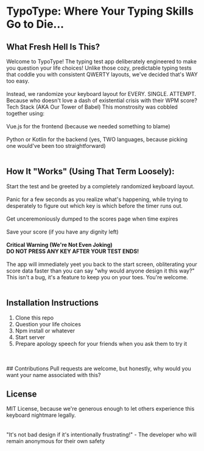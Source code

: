 # TypoType: Where Your Typing Skills Go to Die...

## What Fresh Hell Is This?

Welcome to TypoType! The typing test app deliberately engineered to make you question your life choices! Unlike those cozy, predictable typing tests that coddle you with consistent QWERTY layouts, we've decided that's WAY too easy.
<br>
<br>
Instead, we randomize your keyboard layout for EVERY. SINGLE. ATTEMPT. Because who doesn't love a dash of existential crisis with their WPM score?
Tech Stack (AKA Our Tower of Babel)
This monstrosity was cobbled together using:
<br>
<br>
Vue.js for the frontend (because we needed something to blame)
<br>
<br>
Python or Kotlin for the backend (yes, TWO languages, because picking one would've been too straightforward)
<br>
<br>
## How It "Works" (Using That Term Loosely):

Start the test and be greeted by a completely randomized keyboard layout.
<br>
<br>
Panic for a few seconds as you realize what's happening, while trying to desperately to figure out which key is which before the timer runs out.
<br>
<br>
Get unceremoniously dumped to the scores page when time expires
<br>
<br>
Save your score (if you have any dignity left)
<br>
<br>
**Critical Warning (We're Not Even Joking)**
<br>
**DO NOT PRESS ANY KEY AFTER YOUR TEST ENDS!**
<br>
<br>
The app will immediately yeet you back to the start screen, obliterating your score data faster than you can say "why would anyone design it this way?" This isn't a bug, it's a feature to keep you on your toes. You're welcome.
<br>
<br>
## Installation Instructions
1. Clone this repo
2. Question your life choices
3. Npm install or whatever
4. Start server
5. Prepare apology speech for your friends when you ask them to try it
<br>
<br>
## Contributions
Pull requests are welcome, but honestly, why would you want your name associated with this?

## License
MIT License, because we're generous enough to let others experience this keyboard nightmare legally.
<br>
<br>
<br>
"It's not bad design if it's intentionally frustrating!" - The developer who will remain anonymous for their own safety
